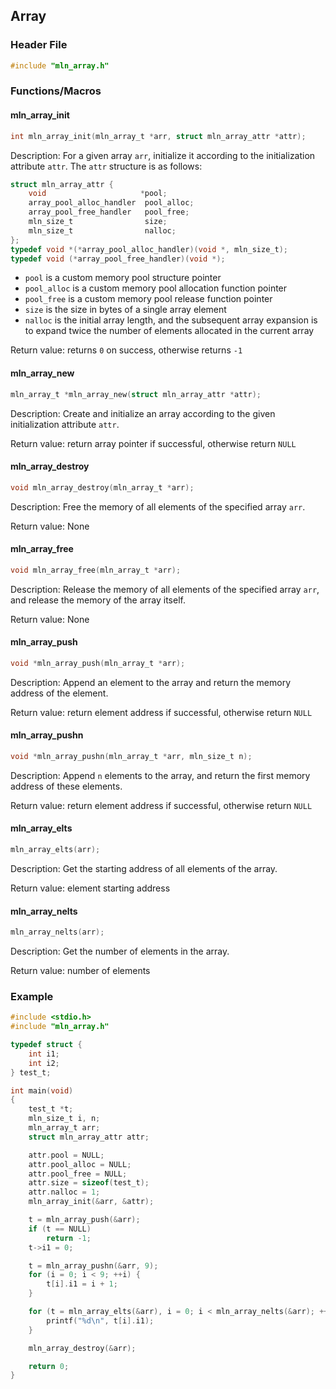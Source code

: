 ## Array



### Header File

```c
#include "mln_array.h"
```



### Functions/Macros

#### mln_array_init

```c
int mln_array_init(mln_array_t *arr, struct mln_array_attr *attr);
```

Description: For a given array `arr`, initialize it according to the initialization attribute `attr`. The `attr` structure is as follows:

```c
struct mln_array_attr {
    void                     *pool;
    array_pool_alloc_handler  pool_alloc;
    array_pool_free_handler   pool_free;
    mln_size_t                size;
    mln_size_t                nalloc;
};
typedef void *(*array_pool_alloc_handler)(void *, mln_size_t);
typedef void (*array_pool_free_handler)(void *);
```

- `pool` is a custom memory pool structure pointer
- `pool_alloc` is a custom memory pool allocation function pointer
- `pool_free` is a custom memory pool release function pointer
- `size` is the size in bytes of a single array element
- `nalloc` is the initial array length, and the subsequent array expansion is to expand twice the number of elements allocated in the current array

Return value: returns `0` on success, otherwise returns `-1`



#### mln_array_new

```c
mln_array_t *mln_array_new(struct mln_array_attr *attr);
```

Description: Create and initialize an array according to the given initialization attribute `attr`.

Return value: return array pointer if successful, otherwise return `NULL`



#### mln_array_destroy

```c
void mln_array_destroy(mln_array_t *arr);
```

Description: Free the memory of all elements of the specified array `arr`.

Return value: None



#### mln_array_free

```c
void mln_array_free(mln_array_t *arr);
```

Description: Release the memory of all elements of the specified array `arr`, and release the memory of the array itself.

Return value: None



#### mln_array_push

```c
void *mln_array_push(mln_array_t *arr);
```

Description: Append an element to the array and return the memory address of the element.

Return value: return element address if successful, otherwise return `NULL`



#### mln_array_pushn

```c
void *mln_array_pushn(mln_array_t *arr, mln_size_t n);
```

Description: Append `n` elements to the array, and return the first memory address of these elements.

Return value: return element address if successful, otherwise return `NULL`



#### mln_array_elts

```c
mln_array_elts(arr);
```

Description: Get the starting address of all elements of the array.

Return value: element starting address



#### mln_array_nelts

```c
mln_array_nelts(arr);
```

Description: Get the number of elements in the array.

Return value: number of elements



### Example

```c
#include <stdio.h>
#include "mln_array.h"

typedef struct {
    int i1;
    int i2;
} test_t;

int main(void)
{
    test_t *t;
    mln_size_t i, n;
    mln_array_t arr;
    struct mln_array_attr attr;

    attr.pool = NULL;
    attr.pool_alloc = NULL;
    attr.pool_free = NULL;
    attr.size = sizeof(test_t);
    attr.nalloc = 1;
    mln_array_init(&arr, &attr);

    t = mln_array_push(&arr);
    if (t == NULL)
        return -1;
    t->i1 = 0;

    t = mln_array_pushn(&arr, 9);
    for (i = 0; i < 9; ++i) {
        t[i].i1 = i + 1;
    }

    for (t = mln_array_elts(&arr), i = 0; i < mln_array_nelts(&arr); ++i) {
        printf("%d\n", t[i].i1);
    }

    mln_array_destroy(&arr);

    return 0;
}
```

